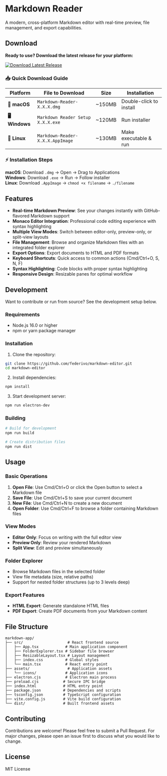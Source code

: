 # Markdown Reader

A modern, cross-platform Markdown editor with real-time preview, file management, and export capabilities.

## Download

**Ready to use? Download the latest release for your platform:**

[![Download Latest Release](https://img.shields.io/github/v/release/federivo/markdown-editor?style=for-the-badge&logo=github)](https://github.com/federivo/markdown-editor/releases/latest)

### 📥 Quick Download Guide

| Platform | File to Download | Size | Installation |
|----------|------------------|------|--------------|
| **🍎 macOS** | `Markdown-Reader-X.X.X.dmg` | ~150MB | Double-click to install |
| **🖥️ Windows** | `Markdown Reader Setup X.X.X.exe` | ~120MB | Run installer |
| **🐧 Linux** | `Markdown-Reader-X.X.X.AppImage` | ~130MB | Make executable & run |

### ⚡ Installation Steps

**macOS**: Download `.dmg` → Open → Drag to Applications  
**Windows**: Download `.exe` → Run → Follow installer  
**Linux**: Download `.AppImage` → `chmod +x filename` → `./filename`

## Features

- **Real-time Markdown Preview**: See your changes instantly with GitHub-flavored Markdown support
- **Monaco Editor Integration**: Professional code editing experience with syntax highlighting
- **Multiple View Modes**: Switch between editor-only, preview-only, or split-view layouts
- **File Management**: Browse and organize Markdown files with an integrated folder explorer
- **Export Options**: Export documents to HTML and PDF formats
- **Keyboard Shortcuts**: Quick access to common actions (Cmd/Ctrl+O, S, N, F)
- **Syntax Highlighting**: Code blocks with proper syntax highlighting
- **Responsive Design**: Resizable panes for optimal workflow

## Development

Want to contribute or run from source? See the development setup below.

### Requirements

- Node.js 16.0 or higher
- npm or yarn package manager

### Installation

1. Clone the repository:
```bash
git clone https://github.com/federivo/markdown-editor.git
cd markdown-editor
```

2. Install dependencies:
```bash
npm install
```

3. Start development server:
```bash
npm run electron-dev
```

### Building

```bash
# Build for development
npm run build

# Create distribution files
npm run dist
```

## Usage

### Basic Operations

1. **Open File**: Use Cmd/Ctrl+O or click the Open button to select a Markdown file
2. **Save File**: Use Cmd/Ctrl+S to save your current document
3. **New File**: Use Cmd/Ctrl+N to create a new document
4. **Open Folder**: Use Cmd/Ctrl+F to browse a folder containing Markdown files

### View Modes

- **Editor Only**: Focus on writing with the full editor view
- **Preview Only**: Review your rendered Markdown
- **Split View**: Edit and preview simultaneously

### Folder Explorer

- Browse Markdown files in the selected folder
- View file metadata (size, relative paths)
- Support for nested folder structures (up to 3 levels deep)

### Export Features

- **HTML Export**: Generate standalone HTML files
- **PDF Export**: Create PDF documents from your Markdown content

## File Structure

```
markdown-app/
├── src/                    # React frontend source
│   ├── App.tsx            # Main application component
│   ├── FolderExplorer.tsx # Sidebar file browser
│   ├── ResizableLayout.tsx # Layout management
│   ├── index.css          # Global styles
│   └── main.tsx           # React entry point
├── assets/                 # Application assets
│   └── icons/             # Application icons
├── electron.cjs           # Electron main process
├── preload.cjs           # Secure IPC bridge
├── index.html            # HTML entry point
├── package.json          # Dependencies and scripts
├── tsconfig.json         # TypeScript configuration
├── vite.config.js        # Vite build configuration
└── dist/                 # Built frontend assets
```

## Contributing

Contributions are welcome! Please feel free to submit a Pull Request. For major changes, please open an issue first to discuss what you would like to change.

## License

MIT License